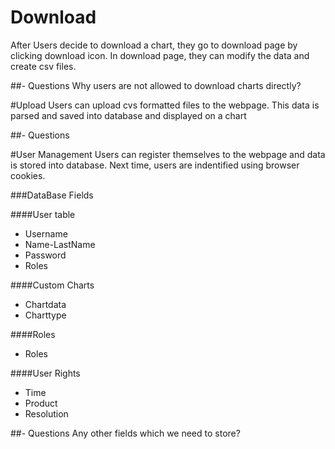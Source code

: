 # Download

After Users decide to download a chart, they go to download page by clicking download icon. In download page, they can modify the data and create csv files. 

##- Questions
Why users are not allowed to download charts directly?


#Upload
Users can upload cvs formatted files to the webpage. This data is parsed and saved into database and displayed on a chart

##- Questions

#User Management
Users can register themselves to the webpage and data is stored into database. Next time, users are indentified using browser cookies.

###DataBase Fields

####User table
-	Username 
-	Name-LastName
-	Password
-	Roles

####Custom Charts
-	Chartdata
-	Charttype

####Roles
-	Roles

####User Rights
-	Time
-	Product
-	Resolution

##- Questions
Any other fields which we need to store?